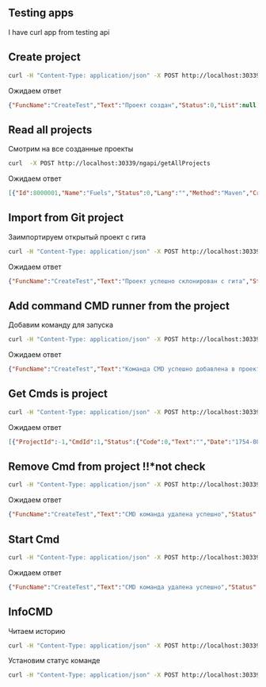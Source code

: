 ## Testing apps
I have curl app from testing api 

## Create project
```sh
curl -H "Content-Type: application/json" -X POST http://localhost:30339/ngapi/createProject -d "{\"Name\":\"Fuels\",\"Method\":\"Maven\"}"
```
Ожидаем ответ
```json
{"FuncName":"CreateTest","Text":"Проект создан","Status":0,"List":null,"Show":true,"UpdNum":0}
```
## Read all projects
Смотрим на все созданные проекты
```sh
curl  -X POST http://localhost:30339/ngapi/getAllProjects
```
Ожидаем ответ
```json
[{"Id":8000001,"Name":"Fuels","Status":0,"Lang":"","Method":"Maven","CreateDate":"2020-10-19T18:26:15.1521269+03:00","UpdateDate":"2020-10-19T18:26:15.1521269+03:00","EndDate":"1754-08-31T01:43:41.128654848+03:00","Playlists":{},"PlaylistArray":null}]
```

## Import from Git project
Заимпортируем открытый проект с гита
```sh
curl -H "Content-Type: application/json" -X POST http://localhost:30339/ngapi/gitClone -d "{\"ProjectId\":8000001,\"Url\":\"https://github.com/xela07ax/SilicaNG_1.git\"}"
```
Ожидаем ответ
```json
{"FuncName":"CreateTest","Text":"Проект успешно склонирован с гита","Status":0,"List":null,"Show":true,"UpdNum":0}
```
## Add command CMD runner from the project
Добавим команду для запуска
```sh
curl -H "Content-Type: application/json" -X POST http://localhost:30339/ngapi/addCmd -d "{\"ProjectId\":8000001,\"Command\":\"mvn\",\"Args\":[\"test\"]}"
```
Ожидаем ответ
```json
{"FuncName":"CreateTest","Text":"Команда CMD успешно добавлена в проект","Status":0,"List":null,"Show":true,"UpdNum":0}
```
## Get Cmds is project
```sh
curl -H "Content-Type: application/json" -X POST http://localhost:30339/ngapi/getCmdsFromProject -d "{\"ProjectId\":8000001}"
```
Ожидаем ответ
```json
[{"ProjectId":-1,"CmdId":1,"Status":{"Code":0,"Text":"","Date":"1754-08-31T01:43:41.128654848+03:00"},"StatusHistory":null,"Command":"mvn","Args":["test"]}]
```
## Remove Cmd from project !!*not check
```sh
curl -H "Content-Type: application/json" -X POST http://localhost:30339/ngapi/delCmdFromProject -d "{\"ProjectId\":8000001,\"Command\":{\"Id\":2}}"
```
Ожидаем ответ
```json
{"FuncName":"CreateTest","Text":"CMD команда удалена успешно","Status":0,"List":null,"Show":true,"UpdNum":0}
```
## Start Cmd
```sh
curl -H "Content-Type: application/json" -X POST http://localhost:30339/ngapi/run -d "{\"ProjectId\":8000001,\"CmdId\":1}"
```
Ожидаем ответ
```json
{"FuncName":"CreateTest","Text":"CMD команда удалена успешно","Status":0,"List":null,"Show":true,"UpdNum":0}
```
## InfoCMD
Читаем историю
```sh
curl -H "Content-Type: application/json" -X POST http://localhost:30339/ngapi/getCmdInfo -d "{\"ProjectId\":8000001,\"CmdId\":1}"
```
Установим статус команде
```sh
curl -H "Content-Type: application/json" -X POST http://localhost:30339/ngapi/getCmdSetStatus -d "{\"ProjectId\":8000001,\"CmdId\":1,\"Status\":{\"Code\":1}}"
```